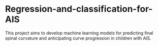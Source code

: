 # Regression-and-classification-for-AIS
This project aims to develop machine learning  models for predicting final spinal curvature and anticipating curve progression in  children with AIS. 
